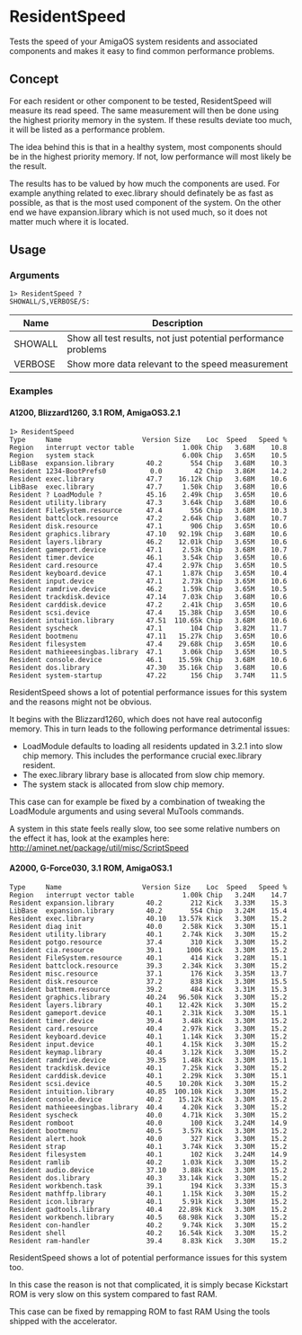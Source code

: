 # ResidentSpeed

Tests the speed of your AmigaOS system residents and associated components
and makes it easy to find common performance problems.

## Concept

For each resident or other component to be tested, ResidentSpeed will
measure its read speed. The same measurement will then be done using the
highest priority memory in the system. If these results deviate too much,
it will be listed as a performance problem.

The idea behind this is that in a healthy system, most components should be
in the highest priority memory. If not, low performance will most likely be
the result.

The results has to be valued by how much the components are used. For
example anything related to exec.library should definately be as fast as
possible, as that is the most used component of the system. On the other end
we have expansion.library which is not used much, so it does not matter much
where it is located.

## Usage

### Arguments

```
1> ResidentSpeed ? 
SHOWALL/S,VERBOSE/S:
```

| Name      | Description                                                    |
| --------- | -------------------------------------------------------------- |
| SHOWALL   | Show all test results, not just potential performance problems |
| VERBOSE   | Show more data relevant to the speed measurement               |


### Examples

#### A1200, Blizzard1260, 3.1 ROM, AmigaOS3.2.1
```
1> ResidentSpeed
Type     Name                    Version Size    Loc  Speed   Speed %
Region   interrupt vector table            1.00k Chip   3.68M    10.8
Region   system stack                      6.00k Chip   3.65M    10.5
LibBase  expansion.library        40.2       554 Chip   3.68M    10.3
Resident 1234-BootPrefs0           0.0        42 Chip   3.86M    14.2
Resident exec.library             47.7    16.12k Chip   3.68M    10.6
LibBase  exec.library             47.7     1.50k Chip   3.68M    10.6
Resident ? LoadModule ?           45.16    2.49k Chip   3.65M    10.6
Resident utility.library          47.3     3.64k Chip   3.68M    10.6
Resident FileSystem.resource      47.4       556 Chip   3.68M    10.3
Resident battclock.resource       47.2     2.64k Chip   3.68M    10.7
Resident disk.resource            47.1       906 Chip   3.65M    10.6
Resident graphics.library         47.10   92.19k Chip   3.68M    10.6
Resident layers.library           46.2    12.01k Chip   3.65M    10.6
Resident gameport.device          47.1     2.53k Chip   3.68M    10.7
Resident timer.device             46.1     3.54k Chip   3.65M    10.6
Resident card.resource            47.4     2.97k Chip   3.65M    10.5
Resident keyboard.device          47.1     1.87k Chip   3.65M    10.4
Resident input.device             47.1     2.73k Chip   3.65M    10.6
Resident ramdrive.device          46.2     1.59k Chip   3.65M    10.5
Resident trackdisk.device         47.14    7.03k Chip   3.68M    10.6
Resident carddisk.device          47.2     2.41k Chip   3.65M    10.6
Resident scsi.device              47.4    15.38k Chip   3.65M    10.6
Resident intuition.library        47.51  110.65k Chip   3.68M    10.6
Resident syscheck                 47.1       104 Chip   3.82M    11.7
Resident bootmenu                 47.11   15.27k Chip   3.65M    10.6
Resident filesystem               47.4    29.68k Chip   3.65M    10.6
Resident mathieeesingbas.library  47.1     3.06k Chip   3.65M    10.5
Resident console.device           46.1    15.59k Chip   3.68M    10.6
Resident dos.library              47.30   35.16k Chip   3.68M    10.6
Resident system-startup           47.22      156 Chip   3.74M    11.5
```
ResidentSpeed shows a lot of potential performance issues for this system
and the reasons might not be obvious.

It begins with the Blizzard1260, which does not have real autoconfig memory.
This in turn leads to the following performance detrimental issues:
- LoadModule defaults to loading all residents updated in 3.2.1 into slow
  chip memory. This includes the performance crucial exec.library resident.
- The exec.library library base is allocated from slow chip memory.
- The system stack is allocated from slow chip memory.

This case can for example be fixed by a combination of tweaking the
LoadModule arguments and using several MuTools commands.

A system in this state feels really slow, too see some relative numbers on
the effect it has, look at the examples here:
http://aminet.net/package/util/misc/ScriptSpeed


#### A2000, G-Force030, 3.1 ROM, AmigaOS3.1

```
Type     Name                    Version Size    Loc  Speed   Speed %
Region   interrupt vector table            1.00k Chip   3.24M    14.7
Resident expansion.library        40.2       212 Kick   3.33M    15.3
LibBase  expansion.library        40.2       554 Chip   3.24M    15.4
Resident exec.library             40.10   13.57k Kick   3.30M    15.2
Resident diag init                40.0     2.58k Kick   3.30M    15.1
Resident utility.library          40.1     2.74k Kick   3.30M    15.2
Resident potgo.resource           37.4       310 Kick   3.30M    15.2
Resident cia.resource             39.1      1006 Kick   3.30M    15.2
Resident FileSystem.resource      40.1       414 Kick   3.28M    15.1
Resident battclock.resource       39.3     2.34k Kick   3.30M    15.2
Resident misc.resource            37.1       176 Kick   3.35M    13.7
Resident disk.resource            37.2       838 Kick   3.30M    15.5
Resident battmem.resource         39.2       484 Kick   3.31M    15.3
Resident graphics.library         40.24   96.50k Kick   3.30M    15.2
Resident layers.library           40.1    12.42k Kick   3.30M    15.2
Resident gameport.device          40.1     2.31k Kick   3.30M    15.1
Resident timer.device             39.4     3.48k Kick   3.30M    15.2
Resident card.resource            40.4     2.97k Kick   3.30M    15.2
Resident keyboard.device          40.1     1.14k Kick   3.30M    15.2
Resident input.device             40.1     4.15k Kick   3.30M    15.2
Resident keymap.library           40.4     3.12k Kick   3.30M    15.2
Resident ramdrive.device          39.35    1.48k Kick   3.30M    15.1
Resident trackdisk.device         40.1     7.25k Kick   3.30M    15.2
Resident carddisk.device          40.1     2.29k Kick   3.30M    15.1
Resident scsi.device              40.5    10.20k Kick   3.30M    15.2
Resident intuition.library        40.85  100.10k Kick   3.30M    15.2
Resident console.device           40.2    15.12k Kick   3.30M    15.2
Resident mathieeesingbas.library  40.4     4.20k Kick   3.30M    15.2
Resident syscheck                 40.0     4.71k Kick   3.30M    15.2
Resident romboot                  40.0       100 Kick   3.24M    14.9
Resident bootmenu                 40.5     3.57k Kick   3.30M    15.2
Resident alert.hook               40.0       327 Kick   3.30M    15.2
Resident strap                    40.1     3.74k Kick   3.30M    15.2
Resident filesystem               40.1       102 Kick   3.24M    14.9
Resident ramlib                   40.2     1.03k Kick   3.30M    15.2
Resident audio.device             37.10    3.88k Kick   3.30M    15.2
Resident dos.library              40.3    33.14k Kick   3.30M    15.2
Resident workbench.task           39.1       194 Kick   3.33M    15.3
Resident mathffp.library          40.1     1.15k Kick   3.30M    15.2
Resident icon.library             40.1     5.91k Kick   3.30M    15.2
Resident gadtools.library         40.4    22.89k Kick   3.30M    15.2
Resident workbench.library        40.5    68.98k Kick   3.30M    15.2
Resident con-handler              40.2     9.74k Kick   3.30M    15.2
Resident shell                    40.2    16.54k Kick   3.30M    15.2
Resident ram-handler              39.4     8.83k Kick   3.30M    15.2
```

ResidentSpeed shows a lot of potential performance issues for this system
too.

In this case the reason is not that complicated, it is simply becase
Kickstart ROM is very slow on this system compared to fast RAM.

This case can be fixed by remapping ROM to fast RAM Using the tools
shipped with the accelerator.

